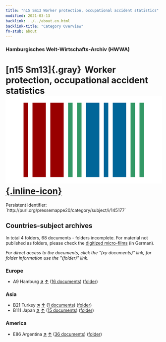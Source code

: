 ```yaml
---
title: "n15 Sm13 Worker protection, occupational accident statistics"
modified: 2021-03-13
backlink: ../../about.en.html
backlink-title: "Category Overview"
fn-stub: about
---
```


### Hamburgisches Welt-Wirtschafts-Archiv (HWWA)

# [n15 Sm13]{.gray}&#8201; Worker protection, occupational accident statistics &#160; [![Wikidata](/images/Wikidata-logo.svg "Wikidata"){.inline-icon}](http://www.wikidata.org/entity/Q104710724)

<div class="hint">Persistent Identifier: `http://purl.org/pressemappe20/category/subject/i/145177`</div>







## Countries-subject archives





In total 4 folders, 68 documents - folders incomplete.
For material not published as folders, please check the [digitized micro-films](/film/h1_sh.de.html) (in German).

_For direct access to the documents, click the "(xy documents)" link, for folder information use the "(folder)" link._



### Europe

- A9 Hamburg [**&nearr;**](../../../geo/i/140905/about.en.html "Hamburg (all folders)") [**&uarr;**](../../../geo/about.en.html#A9 "Country category system") (<a href="https://pm20.zbw.eu/iiifview/folder/sh/140905,145177" title="about: Hamburg : Worker protection, occupational accident statistics" target="_blank">16 documents</a>) ([folder](../../../../folder/sh/1409xx/140905/1451xx/145177/about.en.html))

### Asia

- B21 Turkey [**&nearr;**](../../../geo/i/141111/about.en.html "Turkey (all folders)") [**&uarr;**](../../../geo/about.en.html#B21 "Country category system") (<a href="https://pm20.zbw.eu/iiifview/folder/sh/141111,145177" title="about: Turkey : Worker protection, occupational accident statistics" target="_blank">1 documents</a>) ([folder](../../../../folder/sh/1411xx/141111/1451xx/145177/about.en.html))
- B111 Japan [**&nearr;**](../../../geo/i/141272/about.en.html "Japan (all folders)") [**&uarr;**](../../../geo/about.en.html#B111 "Country category system") (<a href="https://pm20.zbw.eu/iiifview/folder/sh/141272,145177" title="about: Japan : Worker protection, occupational accident statistics" target="_blank">15 documents</a>) ([folder](../../../../folder/sh/1412xx/141272/1451xx/145177/about.en.html))

### America

- E86 Argentina [**&nearr;**](../../../geo/i/141692/about.en.html "Argentina (all folders)") [**&uarr;**](../../../geo/about.en.html#E86 "Country category system") (<a href="https://pm20.zbw.eu/iiifview/folder/sh/141692,145177" title="about: Argentina : Worker protection, occupational accident statistics" target="_blank">36 documents</a>) ([folder](../../../../folder/sh/1416xx/141692/1451xx/145177/about.en.html))








